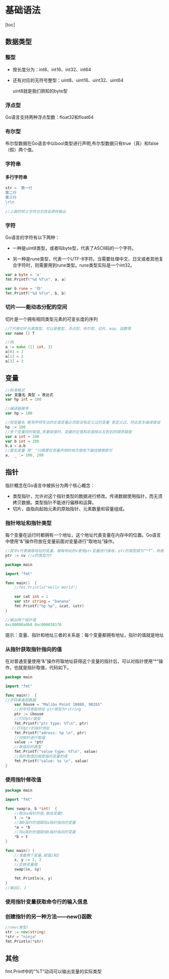 # 基础语法

[toc]

## 数据类型

### 整型

* 按长度分为：int8、int16、int32、int64

* 还有对应的无符号整型：uint8、uint16、uint32、uint64

  uint8就是我们熟知的byte型



### 浮点型

Go语言支持两种浮点型数：float32和float64

### 布尔型

布尔型数据在Go语言中以bool类型进行声明,布尔型数据只有true（真）和false（假）两个值。

### 字符串

#### 多行字符串

```go
str = `第一行
第二行
第三行
\r\n
`
//上面的转义字符也无效会原样输出
```

### 字符

Go语言的字符有以下两种：

*  一种是uint8类型，或者叫byte型，代表了ASCII码的一个字符。

* 另一种是rune类型，代表一个UTF-8字符。当需要处理中文、日文或者其他复合字符时，则需要用到rune类型。rune类型实际是一个int32。

```go
var a byte = 'a'
fmt.Printf("%d %T\n", a, a)

var b rune = '你'
fmt.Printf("%d %T\n", b, b)
```

### 切片——能动态分配的空间

切片是一个拥有相同类型元素的可变长度的序列

```go
//T代表切片元素类型，可以是整型、浮点型、布尔型、切片、map、函数等
var name [] T

//例
a := make ([] int, 3)
a[0] = 1
a[1] = 2
a[3] = 3

```

## 变量

```go
//标准格式
var 变量名 类型 = 表达式
var hp int = 100

//编译器推导
var hp = 100

//短变量名 推导声明写法的左值变量必须是没有定义过的变量 若定义过，将会发生编译错误
hp := 100
//多个变量同时赋值,多重赋值时，变量的左值和右值按从左到右的顺序赋值
var a int = 100
var b int = 200
b,a = a,b
//匿名变量 用"_"只需要在变量声明的地方使用下画线替换即可
a,  _ := 100, 200
```

## 指针

指针概念在Go语言中被拆分为两个核心概念：

* 类型指针，允许对这个指针类型的数据进行修改。传递数据使用指针，而无须拷贝数据。类型指针不能进行偏移和运算。
* 切片，由指向起始元素的原始指针、元素数量和容量组成。

### 指针地址和指针类型

每个变量在运行时都拥有一个地址，这个地址代表变量在内存中的位置。Go语言中使用“&”操作符放在变量前面对变量进行“取地址”操作。

```go
//其中v代表被取地址的变量，被取地址的v使用ptr变量进行接收，ptr的类型就为“*T”，称做T的指针类型。“*”代表指针
ptr := &v //v的类型为T
```

```go
package main

import "fmt"

func main()  {
	//fmt.Println("Hello World")

	var cat int = 1
	var str string = "banana"
	fmt.Printf("%p %p", &cat, &str)
}

//输出两个指针值
0xc00000a0b8 0xc0000381f0
```

提示：变量、指针和地址三者的关系是：每个变量都拥有地址，指针的值就是地址

### 从指针获取指针指向的值

在对普通变量使用“&”操作符取地址获得这个变量的指针后，可以对指针使用“*”操作，也就是指针取值，代码如下。

```go
package main

import "fmt"

func main()  {
//字符串类型数据
	var house = "Malibu Point 10880, 90265"
	//对字符串取地址 ptr类型为*string
	ptr := &house
    //打印ptr类型
	fmt.Printf("ptr type: %T\n", ptr)
   //打印ptr的指针地址
	fmt.Printf("adress: %p \n", ptr)
    //对指针进行取值
	value := *ptr
	//取值后的类型
	fmt.Printf("value type: %T\n", value)
    //指针取值后就是指向变量的值
	fmt.Printf("value: %s \n", value)
}
```

### 使用指针修改值

```go
package main

import "fmt"

func swap(a, b *int)  {
	//取出a指针的值,赋给变量t
	t := *a
	//取b指针的值赋给a指针指向的变量
	*a = *b
	//将a指针的值赋给b指针指向的变量
	*b = t
}

func main() {
    //准备两个变量,赋值1和2
	x, y := 1, 2
	//交换变量值
	swap(&x, &y)

	fmt.Println(x, y)
}
//输出2, 1
```

### 使用指针变量获取命令行的输入信息



### 创建指针的另一种方法——new()函数

```go
//new(类型)
str := new(string)
*str = "ninja"
fmt.Println(*str)
```



## 其他

fmt.Printf中的“%T”动词可以输出变量的实际类型